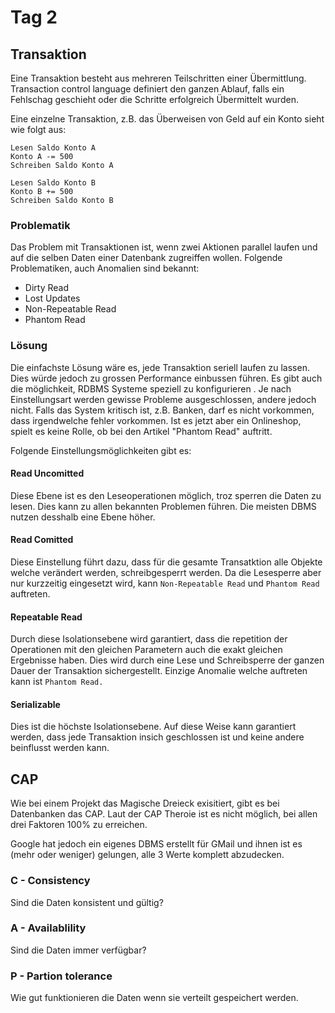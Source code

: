 # Tag 2

## Transaktion

Eine Transaktion besteht aus mehreren Teilschritten einer Übermittlung.
Transaction control language definiert den ganzen Ablauf, falls ein Fehlschag geschieht oder die Schritte erfolgreich Übermittelt wurden.

Eine einzelne Transaktion, z.B. das Überweisen von Geld auf ein Konto sieht wie folgt aus:

```
Lesen Saldo Konto A
Konto A -= 500 
Schreiben Saldo Konto A

Lesen Saldo Konto B
Konto B += 500
Schreiben Saldo Konto B
```

### Problematik

Das Problem mit Transaktionen ist, wenn zwei Aktionen parallel laufen und auf die selben Daten einer Datenbank zugreiffen wollen. Folgende Problematiken, auch Anomalien sind bekannt:

- Dirty Read
- Lost Updates
- Non-Repeatable Read
- Phantom Read

### Lösung

Die einfachste Lösung wäre es, jede Transaktion seriell laufen zu lassen. Dies würde jedoch zu grossen Performance einbussen führen. Es gibt auch die möglichkeit, RDBMS Systeme speziell zu konfigurieren . Je nach Einstellungsart werden gewisse Probleme ausgeschlossen, andere jedoch nicht.
Falls das System kritisch ist, z.B. Banken, darf es nicht vorkommen, dass irgendwelche fehler vorkommen.
Ist es jetzt aber ein Onlineshop, spielt es keine Rolle, ob bei den Artikel "Phantom Read" auftritt.

Folgende Einstellungsmöglichkeiten gibt es:

#### Read Uncomitted

Diese Ebene ist es den Leseoperationen möglich, troz sperren die Daten zu lesen. Dies kann zu allen bekannten Problemen führen. Die meisten DBMS nutzen desshalb eine Ebene höher.

#### Read Comitted

Diese Einstellung führt dazu, dass für die gesamte Transatktion alle Objekte welche verändert werden, schreibgesperrt werden.
Da die Lesesperre aber nur kurzzeitig eingesetzt wird, kann `Non-Repeatable Read` und `Phantom Read` auftreten.

#### Repeatable Read

Durch diese Isolationsebene wird garantiert, dass die repetition der Operationen mit den gleichen Parametern auch die exakt gleichen Ergebnisse haben.
Dies wird durch eine Lese und Schreibsperre der ganzen Dauer der Transaktion sichergestellt.
Einzige Anomalie welche auftreten kann ist `Phantom Read.`

#### Serializable

Dies ist die höchste Isolationsebene. Auf diese Weise kann garantiert werden, dass jede Transaktion insich geschlossen ist und keine andere beinflusst werden kann.

## CAP

Wie bei einem Projekt das Magische Dreieck exisitiert, gibt es bei Datenbanken das CAP.
Laut der CAP Theroie ist es nicht möglich, bei allen drei Faktoren 100% zu erreichen.

Google hat jedoch ein eigenes DBMS erstellt für GMail und ihnen ist es (mehr oder weniger) gelungen, alle 3 Werte komplett abzudecken.

### C - Consistency

Sind die Daten konsistent und gültig?

### A - Availablility

Sind die Daten immer verfügbar?

### P - Partion tolerance

Wie gut funktionieren die Daten wenn sie verteilt gespeichert werden.
